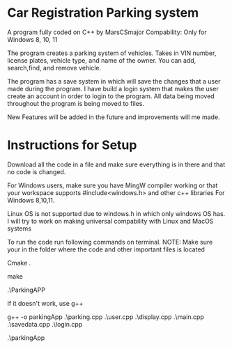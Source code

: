 # Car Registration Parking system
A program fully coded on C++ by MarsCSmajor
Compability: Only for Windows 8, 10, 11

The program creates a parking system of vehicles. Takes in VIN number, license plates, vehicle type, and name of the owner. 
You can add, search,find, and remove vehicle.

The program has a save system in which will save the changes that a user made during the program. I have build a login system that makes the user create an account in order to login to the program. All data being moved throughout the program is being moved to files. 

New Features will be added in the future and improvements will me made. 



# Instructions for Setup
Download all the code in a file and make sure everything is in there and that no code is changed.

For Windows users, make sure you have MingW compiler working or that your workspace supports #include<windows.h> and other c++ libraries 
For Windows 8,10,11.

Linux OS is not supported due to windows.h in which only windows OS has. I will try to work on making universal compability with Linux and MacOS systems

To run the code run following commands on terminal. NOTE: Make sure your in the folder where the code and other important files is located

Cmake .

make

.\ParkingAPP

If it doesn't work, use g++

 g++ -o parkingApp .\parking.cpp .\user.cpp .\display.cpp .\main.cpp .\savedata.cpp .\login.cpp

.\parkingApp
